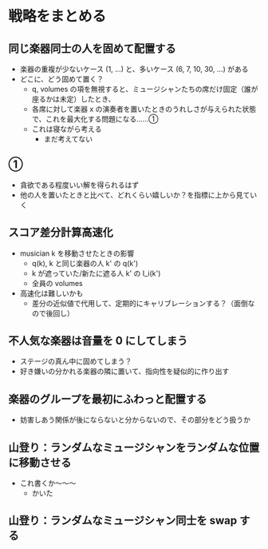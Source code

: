 # 戦略をまとめる

## 同じ楽器同士の人を固めて配置する
- 楽器の重複が少ないケース (1, ...) と、多いケース (6, 7, 10, 30, ...) がある
- どこに、どう固めて置く？
  - q, volumes の項を無視すると、ミュージシャンたちの席だけ固定（誰が座るかは未定）したとき、
  - 各席に対して楽器 x の演奏者を置いたときのうれしさが与えられた状態で、これを最大化する問題になる……①
  - これは寝ながら考える
    - まだ考えてない

## ①
- 貪欲である程度いい解を得られるはず
- 他の人を置いたときと比べて、どれくらい嬉しいか？を指標に上から見ていく

## スコア差分計算高速化
- musician k を移動させたときの影響
  - q(k), k と同じ楽器の人 k' の q(k')
  - k が遮っていた/新たに遮る人 k' の I_i(k')
  - 全員の volumes
- 高速化は難しいかも
  - 差分の近似値で代用して、定期的にキャリブレーションする？（面倒なので後回し）

## 不人気な楽器は音量を 0 にしてしまう
- ステージの真ん中に固めてしまう？
- 好き嫌いの分かれる楽器の隣に置いて、指向性を疑似的に作り出す

## 楽器のグループを最初にふわっと配置する
- 妨害しあう関係が後にならないと分からないので、その部分をどう扱うか

## 山登り：ランダムなミュージシャンをランダムな位置に移動させる
- これ書くか～～～
  - かいた

## 山登り：ランダムなミュージシャン同士を swap する

